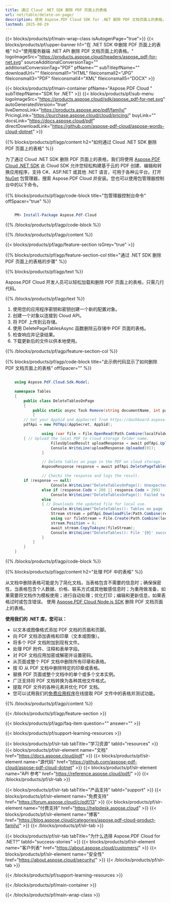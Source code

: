 ```yaml
---
title: 通过 Cloud .NET SDK 删除 PDF 页面上的表格
url: net/table/delete-on-page/
description: 使用 Aspose.PDF Cloud SDK for .NET 删除 PDF 文档页面上的表格。删除文档页面上的表格。
lastmod: 2025-08-29
---
```


{{< blocks/products/pf/main-wrap-class isAutogenPage="true">}}
{{< blocks/products/pf/upper-banner h1="在 .NET SDK 中删除 PDF 页面上的表格" h2="使用服务器端 .NET API 删除 PDF 文档页面上的表格。" logoImageSrc="https://products.aspose.cloud/headers/aspose_pdf-for-net.svg" sourceAdditionalConversionTag="" additionalConversionTag="PDF" pfName="" subTitlepfName="" downloadUrl="" fileiconsmall1="HTML" fileiconsmall2="JPG" fileiconsmall3="PDF" fileiconsmall4="XML" fileiconsmall5="DOCX" >}}

{{< blocks/products/pf/main-container pfName="Aspose.PDF Cloud " subTitlepfName="SDK for .NET" >}}
{{< blocks/products/pf/sub-menu logoImageSrc="https://products.aspose.cloud/sdk/aspose_pdf-for-net.svg"
autoGeneratedVersion="true"
liveDemosLink="https://products.aspose.app/pdf/family/" PricingLink="https://purchase.aspose.cloud/cloud/pricing/" buyLink="" docsLink="https://docs.aspose.cloud/pdf"  directDownloadLink="https://github.com/aspose-pdf-cloud/aspose-words-cloud-dotnet" >}}

{{% blocks/products/pf/agp/content h2="如何通过 Cloud .NET SDK 删除 PDF 页面上的表格" %}}

为了通过 Cloud .NET SDK 删除 PDF 页面上的表格，我们将使用
[Aspose.PDF Cloud .NET SDK](https://products.aspose.cloud/pdf/net/)
此 Cloud SDK 允许您轻松构建基于云的 PDF 创建、编辑和转换应用程序，支持 C#、ASP.NET 或其他 .NET 语言，可用于各种云平台。打开
[NuGet](https://www.nuget.org/packages/Aspose.Pdf-Cloud)
包管理器，搜索
Aspose.PDF Cloud
并安装。您也可以使用包管理器控制台中的以下命令。

{{% blocks/products/pf/agp/code-block title="包管理器控制台命令" offSpacer="true" %}}

```powershell

    PM> Install-Package Aspose.Pdf-Cloud

```

{{% /blocks/products/pf/agp/code-block %}}

{{% /blocks/products/pf/agp/content %}}

{{< blocks/products/pf/agp/feature-section isGrey="true" >}}

{{% blocks/products/pf/agp/feature-section-col title="通过 .NET SDK 删除 PDF 页面上的表格的步骤" %}}

{{% blocks/products/pf/agp/text %}}

Aspose.PDF Cloud 开发人员可以轻松加载和删除 PDF 页面上的表格，只需几行代码。

{{% /blocks/products/pf/agp/text %}}

1. 使用您的应用程序密钥和密钥创建一个新的配置对象。
2. 创建一个对象以连接到 Cloud API。
3. 将 PDF 上传到云存储。
4. 使用 DeletePageTablesAsync 函数删除云存储中 PDF 页面的表格。
5. 检查响应并记录结果。
6. 下载更新后的文件以供本地使用。

{{% /blocks/products/pf/agp/feature-section-col %}}

{{% blocks/products/pf/agp/code-block title="此示例代码显示了如何删除 PDF 文档页面上的表格" offSpacer="" %}}

```cs

    using Aspose.Pdf.Cloud.Sdk.Model;

    namespace Tables
    {
        public class DeleteTablesOnPage
        {
            public static async Task Remove(string documentName, int pageNumber, string outputName, string remoteFolder)
            {
		// Get your AppSid and AppSecret from https://dashboard.aspose.cloud (free registration required). 
		pdfApi = new PdfApi(AppSecret, AppSid);

                using (var file = File.OpenRead(Path.Combine(localFolder, documentName)))
		{ // Upload the local PDF to cloud storage folder name.
                    FilesUploadResult uploadResponse = await pdfApi.UploadFileAsync(Path.Combine(remoteFolder, documentName), documentName);
                    Console.WriteLine(uploadResponse.Uploaded[0]);
                }

                // Delete tables on page in the PDF on cloud storage.
                AsposeResponse response = await pdfApi.DeletePageTablesAsync(documentName, pageNumber, folder: remoteFolder);

                // Checks the response and logs the result.
		if (response == null)
                    Console.WriteLine("DeleteTablesOnPage(): Unexpected error!");
                else if (response.Code < 200 || response.Code > 299)
                    Console.WriteLine("DeleteTablesOnPage(): Failed to remove tables from the document.");
                else
                { // Downloads the updated file for local use.
                    Console.WriteLine("DeleteTables(): Tables on page '{0}' successfully deleted from the document '{1}.", pageNumber, documentName);
                    Stream stream = pdfApi.DownloadFile(Path.Combine(remoteFolder, documentName));
                    using var fileStream = File.Create(Path.Combine(localFolder, "delete_page_tables_" + outputName));
                    stream.Position = 0;
                    await stream.CopyToAsync(fileStream);
                    Console.WriteLine("DeleteTables(): File '{0}' successfully downloaded.", "delete_page_tables_" + outputName);
                }
            }
        }
    }

```

{{% /blocks/products/pf/agp/code-block %}}

{{% blocks/products/pf/agp/content h2="处理 PDF 中的表格" %}}

从文档中删除表格可能是为了简化文档，当表格包含不需要的信息时；确保保密性，当表格包含个人数据、价格、联系方式或其他敏感信息时；为重用做准备，如果需要将文档作为模板使用；进行自动处理；优化打印；编辑和更新信息，如果表格过时或包含错误。
使用 [Aspose.PDF Cloud Node.js SDK](https://products.aspose.cloud/pdf/net/) 删除 PDF 文档页面上的表格。

**使用我们的 .NET 库，您可以：**

+ 以文本或图像格式添加 PDF 文档的页眉和页脚。
+ 向 PDF 文档添加表格和印章（文本或图像）。
+ 将多个 PDF 文档附加到现有文件。
+ 处理 PDF 附件、注释和表单字段。
+ 对 PDF 文档应用加密或解密并设置密码。
+ 从页面或整个 PDF 文档中删除所有印章和表格。
+ 按 ID 从 PDF 文档中删除特定的印章或表格。
+ 替换 PDF 页面或整个文档中的单个或多个文本实例。
+ 广泛支持将 PDF 文档转换为各种其他文件格式。
+ 提取 PDF 文件的各种元素并优化 PDF 文档。
+ 您可以试用我们的[免费应用程序](https://products.aspose.app/pdf/table-extraction)在线提取 PDF 文件中的表格并测试功能。

{{% /blocks/products/pf/agp/content %}}

{{< /blocks/products/pf/agp/feature-section >}}

{{< blocks/products/pf/agp/faq-item question="" answer="" >}}

{{< blocks/products/pf/support-learning-resources >}}

{{< blocks/products/pf/slr-tab tabTitle="学习资源" tabId="resources" >}}
{{< blocks/products/pf/slr-element name="文档" href="https://docs.aspose.cloud/pdf" >}}
{{< blocks/products/pf/slr-element name="源代码" href="https://github.com/aspose-pdf-cloud/aspose-pdf-cloud-dotnet" >}}
{{< blocks/products/pf/slr-element name="API 参考" href="https://reference.aspose.cloud/pdf/" >}}
{{< /blocks/products/pf/slr-tab >}}

{{< blocks/products/pf/slr-tab tabTitle="产品支持" tabId="support" >}}
{{< blocks/products/pf/slr-element name="免费支持" href="https://forum.aspose.cloud/c/pdf/13" >}}
{{< blocks/products/pf/slr-element name="付费支持" href="https://helpdesk.aspose.cloud" >}}
{{< blocks/products/pf/slr-element name="博客" href="https://blog.aspose.cloud/categories/aspose.pdf-cloud-product-family/" >}}
{{< /blocks/products/pf/slr-tab >}}

{{< blocks/products/pf/slr-tab tabTitle="为什么选择 Aspose.PDF Cloud for .NET?" tabId="success-stories" >}}
{{< blocks/products/pf/slr-element name="客户列表" href="https://about.aspose.cloud/customers/" >}}
{{< blocks/products/pf/slr-element name="安全性" href="https://about.aspose.cloud/security/" >}}
{{< /blocks/products/pf/slr-tab >}}

{{< /blocks/products/pf/support-learning-resources >}}

{{< /blocks/products/pf/main-container >}}

{{< /blocks/products/pf/main-wrap-class >}}


